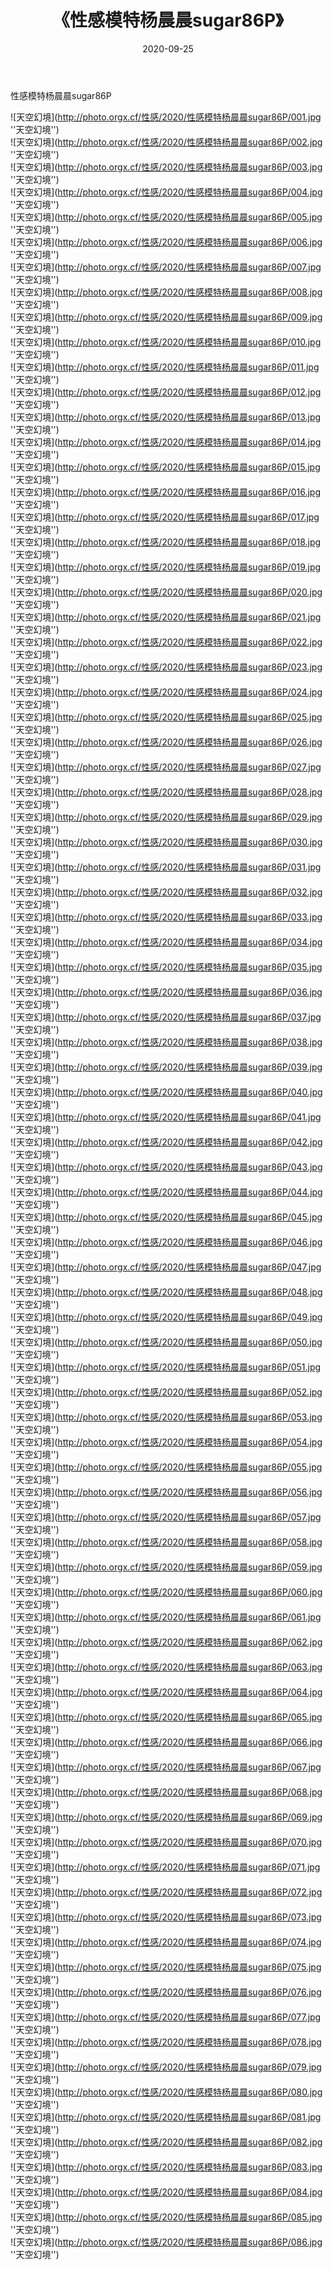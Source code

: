 ﻿---
layout: post
title:  《性感模特杨晨晨sugar86P》
date:   2020-09-25
img: http://photo.orgx.cf/性感/2020/性感模特杨晨晨sugar86P/000.jpg
categories: [美女, 性感, 泳衣]
---

性感模特杨晨晨sugar86P



![天空幻境](http://photo.orgx.cf/性感/2020/性感模特杨晨晨sugar86P/001.jpg ''天空幻境'') <br>
![天空幻境](http://photo.orgx.cf/性感/2020/性感模特杨晨晨sugar86P/002.jpg ''天空幻境'') <br>
![天空幻境](http://photo.orgx.cf/性感/2020/性感模特杨晨晨sugar86P/003.jpg ''天空幻境'') <br>
![天空幻境](http://photo.orgx.cf/性感/2020/性感模特杨晨晨sugar86P/004.jpg ''天空幻境'') <br>
![天空幻境](http://photo.orgx.cf/性感/2020/性感模特杨晨晨sugar86P/005.jpg ''天空幻境'') <br>
![天空幻境](http://photo.orgx.cf/性感/2020/性感模特杨晨晨sugar86P/006.jpg ''天空幻境'') <br>
![天空幻境](http://photo.orgx.cf/性感/2020/性感模特杨晨晨sugar86P/007.jpg ''天空幻境'') <br>
![天空幻境](http://photo.orgx.cf/性感/2020/性感模特杨晨晨sugar86P/008.jpg ''天空幻境'') <br>
![天空幻境](http://photo.orgx.cf/性感/2020/性感模特杨晨晨sugar86P/009.jpg ''天空幻境'') <br>
![天空幻境](http://photo.orgx.cf/性感/2020/性感模特杨晨晨sugar86P/010.jpg ''天空幻境'') <br>
![天空幻境](http://photo.orgx.cf/性感/2020/性感模特杨晨晨sugar86P/011.jpg ''天空幻境'') <br>
![天空幻境](http://photo.orgx.cf/性感/2020/性感模特杨晨晨sugar86P/012.jpg ''天空幻境'') <br>
![天空幻境](http://photo.orgx.cf/性感/2020/性感模特杨晨晨sugar86P/013.jpg ''天空幻境'') <br>
![天空幻境](http://photo.orgx.cf/性感/2020/性感模特杨晨晨sugar86P/014.jpg ''天空幻境'') <br>
![天空幻境](http://photo.orgx.cf/性感/2020/性感模特杨晨晨sugar86P/015.jpg ''天空幻境'') <br>
![天空幻境](http://photo.orgx.cf/性感/2020/性感模特杨晨晨sugar86P/016.jpg ''天空幻境'') <br>
![天空幻境](http://photo.orgx.cf/性感/2020/性感模特杨晨晨sugar86P/017.jpg ''天空幻境'') <br>
![天空幻境](http://photo.orgx.cf/性感/2020/性感模特杨晨晨sugar86P/018.jpg ''天空幻境'') <br>
![天空幻境](http://photo.orgx.cf/性感/2020/性感模特杨晨晨sugar86P/019.jpg ''天空幻境'') <br>
![天空幻境](http://photo.orgx.cf/性感/2020/性感模特杨晨晨sugar86P/020.jpg ''天空幻境'') <br>
![天空幻境](http://photo.orgx.cf/性感/2020/性感模特杨晨晨sugar86P/021.jpg ''天空幻境'') <br>
![天空幻境](http://photo.orgx.cf/性感/2020/性感模特杨晨晨sugar86P/022.jpg ''天空幻境'') <br>
![天空幻境](http://photo.orgx.cf/性感/2020/性感模特杨晨晨sugar86P/023.jpg ''天空幻境'') <br>
![天空幻境](http://photo.orgx.cf/性感/2020/性感模特杨晨晨sugar86P/024.jpg ''天空幻境'') <br>
![天空幻境](http://photo.orgx.cf/性感/2020/性感模特杨晨晨sugar86P/025.jpg ''天空幻境'') <br>
![天空幻境](http://photo.orgx.cf/性感/2020/性感模特杨晨晨sugar86P/026.jpg ''天空幻境'') <br>
![天空幻境](http://photo.orgx.cf/性感/2020/性感模特杨晨晨sugar86P/027.jpg ''天空幻境'') <br>
![天空幻境](http://photo.orgx.cf/性感/2020/性感模特杨晨晨sugar86P/028.jpg ''天空幻境'') <br>
![天空幻境](http://photo.orgx.cf/性感/2020/性感模特杨晨晨sugar86P/029.jpg ''天空幻境'') <br>
![天空幻境](http://photo.orgx.cf/性感/2020/性感模特杨晨晨sugar86P/030.jpg ''天空幻境'') <br>
![天空幻境](http://photo.orgx.cf/性感/2020/性感模特杨晨晨sugar86P/031.jpg ''天空幻境'') <br>
![天空幻境](http://photo.orgx.cf/性感/2020/性感模特杨晨晨sugar86P/032.jpg ''天空幻境'') <br>
![天空幻境](http://photo.orgx.cf/性感/2020/性感模特杨晨晨sugar86P/033.jpg ''天空幻境'') <br>
![天空幻境](http://photo.orgx.cf/性感/2020/性感模特杨晨晨sugar86P/034.jpg ''天空幻境'') <br>
![天空幻境](http://photo.orgx.cf/性感/2020/性感模特杨晨晨sugar86P/035.jpg ''天空幻境'') <br>
![天空幻境](http://photo.orgx.cf/性感/2020/性感模特杨晨晨sugar86P/036.jpg ''天空幻境'') <br>
![天空幻境](http://photo.orgx.cf/性感/2020/性感模特杨晨晨sugar86P/037.jpg ''天空幻境'') <br>
![天空幻境](http://photo.orgx.cf/性感/2020/性感模特杨晨晨sugar86P/038.jpg ''天空幻境'') <br>
![天空幻境](http://photo.orgx.cf/性感/2020/性感模特杨晨晨sugar86P/039.jpg ''天空幻境'') <br>
![天空幻境](http://photo.orgx.cf/性感/2020/性感模特杨晨晨sugar86P/040.jpg ''天空幻境'') <br>
![天空幻境](http://photo.orgx.cf/性感/2020/性感模特杨晨晨sugar86P/041.jpg ''天空幻境'') <br>
![天空幻境](http://photo.orgx.cf/性感/2020/性感模特杨晨晨sugar86P/042.jpg ''天空幻境'') <br>
![天空幻境](http://photo.orgx.cf/性感/2020/性感模特杨晨晨sugar86P/043.jpg ''天空幻境'') <br>
![天空幻境](http://photo.orgx.cf/性感/2020/性感模特杨晨晨sugar86P/044.jpg ''天空幻境'') <br>
![天空幻境](http://photo.orgx.cf/性感/2020/性感模特杨晨晨sugar86P/045.jpg ''天空幻境'') <br>
![天空幻境](http://photo.orgx.cf/性感/2020/性感模特杨晨晨sugar86P/046.jpg ''天空幻境'') <br>
![天空幻境](http://photo.orgx.cf/性感/2020/性感模特杨晨晨sugar86P/047.jpg ''天空幻境'') <br>
![天空幻境](http://photo.orgx.cf/性感/2020/性感模特杨晨晨sugar86P/048.jpg ''天空幻境'') <br>
![天空幻境](http://photo.orgx.cf/性感/2020/性感模特杨晨晨sugar86P/049.jpg ''天空幻境'') <br>
![天空幻境](http://photo.orgx.cf/性感/2020/性感模特杨晨晨sugar86P/050.jpg ''天空幻境'') <br>
![天空幻境](http://photo.orgx.cf/性感/2020/性感模特杨晨晨sugar86P/051.jpg ''天空幻境'') <br>
![天空幻境](http://photo.orgx.cf/性感/2020/性感模特杨晨晨sugar86P/052.jpg ''天空幻境'') <br>
![天空幻境](http://photo.orgx.cf/性感/2020/性感模特杨晨晨sugar86P/053.jpg ''天空幻境'') <br>
![天空幻境](http://photo.orgx.cf/性感/2020/性感模特杨晨晨sugar86P/054.jpg ''天空幻境'') <br>
![天空幻境](http://photo.orgx.cf/性感/2020/性感模特杨晨晨sugar86P/055.jpg ''天空幻境'') <br>
![天空幻境](http://photo.orgx.cf/性感/2020/性感模特杨晨晨sugar86P/056.jpg ''天空幻境'') <br>
![天空幻境](http://photo.orgx.cf/性感/2020/性感模特杨晨晨sugar86P/057.jpg ''天空幻境'') <br>
![天空幻境](http://photo.orgx.cf/性感/2020/性感模特杨晨晨sugar86P/058.jpg ''天空幻境'') <br>
![天空幻境](http://photo.orgx.cf/性感/2020/性感模特杨晨晨sugar86P/059.jpg ''天空幻境'') <br>
![天空幻境](http://photo.orgx.cf/性感/2020/性感模特杨晨晨sugar86P/060.jpg ''天空幻境'') <br>
![天空幻境](http://photo.orgx.cf/性感/2020/性感模特杨晨晨sugar86P/061.jpg ''天空幻境'') <br>
![天空幻境](http://photo.orgx.cf/性感/2020/性感模特杨晨晨sugar86P/062.jpg ''天空幻境'') <br>
![天空幻境](http://photo.orgx.cf/性感/2020/性感模特杨晨晨sugar86P/063.jpg ''天空幻境'') <br>
![天空幻境](http://photo.orgx.cf/性感/2020/性感模特杨晨晨sugar86P/064.jpg ''天空幻境'') <br>
![天空幻境](http://photo.orgx.cf/性感/2020/性感模特杨晨晨sugar86P/065.jpg ''天空幻境'') <br>
![天空幻境](http://photo.orgx.cf/性感/2020/性感模特杨晨晨sugar86P/066.jpg ''天空幻境'') <br>
![天空幻境](http://photo.orgx.cf/性感/2020/性感模特杨晨晨sugar86P/067.jpg ''天空幻境'') <br>
![天空幻境](http://photo.orgx.cf/性感/2020/性感模特杨晨晨sugar86P/068.jpg ''天空幻境'') <br>
![天空幻境](http://photo.orgx.cf/性感/2020/性感模特杨晨晨sugar86P/069.jpg ''天空幻境'') <br>
![天空幻境](http://photo.orgx.cf/性感/2020/性感模特杨晨晨sugar86P/070.jpg ''天空幻境'') <br>
![天空幻境](http://photo.orgx.cf/性感/2020/性感模特杨晨晨sugar86P/071.jpg ''天空幻境'') <br>
![天空幻境](http://photo.orgx.cf/性感/2020/性感模特杨晨晨sugar86P/072.jpg ''天空幻境'') <br>
![天空幻境](http://photo.orgx.cf/性感/2020/性感模特杨晨晨sugar86P/073.jpg ''天空幻境'') <br>
![天空幻境](http://photo.orgx.cf/性感/2020/性感模特杨晨晨sugar86P/074.jpg ''天空幻境'') <br>
![天空幻境](http://photo.orgx.cf/性感/2020/性感模特杨晨晨sugar86P/075.jpg ''天空幻境'') <br>
![天空幻境](http://photo.orgx.cf/性感/2020/性感模特杨晨晨sugar86P/076.jpg ''天空幻境'') <br>
![天空幻境](http://photo.orgx.cf/性感/2020/性感模特杨晨晨sugar86P/077.jpg ''天空幻境'') <br>
![天空幻境](http://photo.orgx.cf/性感/2020/性感模特杨晨晨sugar86P/078.jpg ''天空幻境'') <br>
![天空幻境](http://photo.orgx.cf/性感/2020/性感模特杨晨晨sugar86P/079.jpg ''天空幻境'') <br>
![天空幻境](http://photo.orgx.cf/性感/2020/性感模特杨晨晨sugar86P/080.jpg ''天空幻境'') <br>
![天空幻境](http://photo.orgx.cf/性感/2020/性感模特杨晨晨sugar86P/081.jpg ''天空幻境'') <br>
![天空幻境](http://photo.orgx.cf/性感/2020/性感模特杨晨晨sugar86P/082.jpg ''天空幻境'') <br>
![天空幻境](http://photo.orgx.cf/性感/2020/性感模特杨晨晨sugar86P/083.jpg ''天空幻境'') <br>
![天空幻境](http://photo.orgx.cf/性感/2020/性感模特杨晨晨sugar86P/084.jpg ''天空幻境'') <br>
![天空幻境](http://photo.orgx.cf/性感/2020/性感模特杨晨晨sugar86P/085.jpg ''天空幻境'') <br>
![天空幻境](http://photo.orgx.cf/性感/2020/性感模特杨晨晨sugar86P/086.jpg ''天空幻境'') <br>